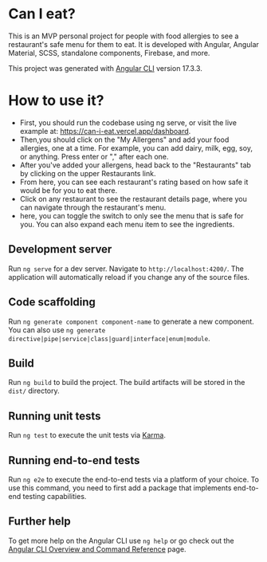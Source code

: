 # Can I eat?

This is an MVP personal project for people with food allergies to see a restaurant's safe menu for them to eat. It is developed with Angular, Angular Material, SCSS, standalone components, Firebase, and more.

This project was generated with [Angular CLI](https://github.com/angular/angular-cli) version 17.3.3.

# How to use it?

- First, you should run the codebase using ng serve, or visit the live example at: https://can-i-eat.vercel.app/dashboard.
- Then,you should click on the "My Allergens" and add your food allergies, one at a time. For example, you can add dairy, milk, egg, soy, or anything. Press enter or "," after each one.
- After you've added your allergens, head back to the "Restaurants" tab by clicking on the upper Restaurants link.
- From here, you can see each restaurant's rating based on how safe it would be for you to eat there.
- Click on any restaurant to see the restaurant details page, where you can navigate through the restaurant's menu.
- here, you can toggle the switch to only see the menu that is safe for you. You can also expand each menu item to see the ingredients.





## Development server

Run `ng serve` for a dev server. Navigate to `http://localhost:4200/`. The application will automatically reload if you change any of the source files.

## Code scaffolding

Run `ng generate component component-name` to generate a new component. You can also use `ng generate directive|pipe|service|class|guard|interface|enum|module`.

## Build

Run `ng build` to build the project. The build artifacts will be stored in the `dist/` directory.

## Running unit tests

Run `ng test` to execute the unit tests via [Karma](https://karma-runner.github.io).

## Running end-to-end tests

Run `ng e2e` to execute the end-to-end tests via a platform of your choice. To use this command, you need to first add a package that implements end-to-end testing capabilities.

## Further help

To get more help on the Angular CLI use `ng help` or go check out the [Angular CLI Overview and Command Reference](https://angular.io/cli) page.
